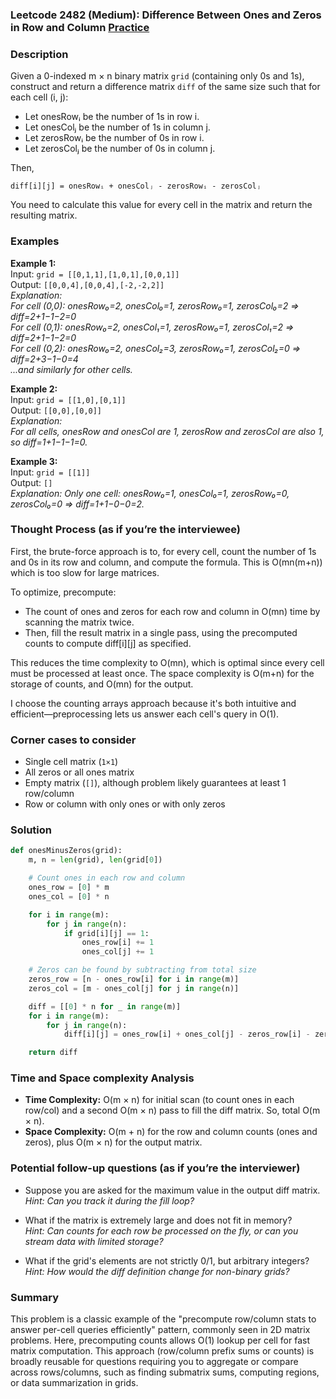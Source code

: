 ### Leetcode 2482 (Medium): Difference Between Ones and Zeros in Row and Column [Practice](https://leetcode.com/problems/difference-between-ones-and-zeros-in-row-and-column)

### Description  
Given a 0-indexed m × n binary matrix `grid` (containing only 0s and 1s), construct and return a difference matrix `diff` of the same size such that for each cell (i, j):
- Let onesRowᵢ be the number of 1s in row i.
- Let onesColⱼ be the number of 1s in column j.
- Let zerosRowᵢ be the number of 0s in row i.
- Let zerosColⱼ be the number of 0s in column j.

Then,
```
diff[i][j] = onesRowᵢ + onesColⱼ - zerosRowᵢ - zerosColⱼ
```
You need to calculate this value for every cell in the matrix and return the resulting matrix.

### Examples  

**Example 1:**  
Input: `grid = [[0,1,1],[1,0,1],[0,0,1]]`  
Output: `[[0,0,4],[0,0,4],[-2,-2,2]]`  
*Explanation:  
For cell (0,0): onesRow₀=2, onesCol₀=1, zerosRow₀=1, zerosCol₀=2 ⇒ diff=2+1−1−2=0  
For cell (0,1): onesRow₀=2, onesCol₁=1, zerosRow₀=1, zerosCol₁=2 ⇒ diff=2+1−1−2=0  
For cell (0,2): onesRow₀=2, onesCol₂=3, zerosRow₀=1, zerosCol₂=0 ⇒ diff=2+3−1−0=4  
...and similarly for other cells.*

**Example 2:**  
Input: `grid = [[1,0],[0,1]]`  
Output: `[[0,0],[0,0]]`  
*Explanation:  
For all cells, onesRow and onesCol are 1, zerosRow and zerosCol are also 1, so diff=1+1−1−1=0.*

**Example 3:**  
Input: `grid = [[1]]`  
Output: `[]`  
*Explanation: Only one cell: onesRow₀=1, onesCol₀=1, zerosRow₀=0, zerosCol₀=0 ⇒ diff=1+1−0−0=2.*

### Thought Process (as if you’re the interviewee)  
First, the brute-force approach is to, for every cell, count the number of 1s and 0s in its row and column, and compute the formula. This is O(mn(m+n)) which is too slow for large matrices.

To optimize, precompute:
- The count of ones and zeros for each row and column in O(mn) time by scanning the matrix twice.
- Then, fill the result matrix in a single pass, using the precomputed counts to compute diff[i][j] as specified.

This reduces the time complexity to O(mn), which is optimal since every cell must be processed at least once. The space complexity is O(m+n) for the storage of counts, and O(mn) for the output.

I choose the counting arrays approach because it's both intuitive and efficient—preprocessing lets us answer each cell's query in O(1).

### Corner cases to consider  
- Single cell matrix (`1×1`)
- All zeros or all ones matrix
- Empty matrix (`[]`), although problem likely guarantees at least 1 row/column
- Row or column with only ones or with only zeros

### Solution

```python
def onesMinusZeros(grid):
    m, n = len(grid), len(grid[0])

    # Count ones in each row and column
    ones_row = [0] * m
    ones_col = [0] * n

    for i in range(m):
        for j in range(n):
            if grid[i][j] == 1:
                ones_row[i] += 1
                ones_col[j] += 1

    # Zeros can be found by subtracting from total size
    zeros_row = [n - ones_row[i] for i in range(m)]
    zeros_col = [m - ones_col[j] for j in range(n)]

    diff = [[0] * n for _ in range(m)]
    for i in range(m):
        for j in range(n):
            diff[i][j] = ones_row[i] + ones_col[j] - zeros_row[i] - zeros_col[j]

    return diff
```

### Time and Space complexity Analysis  

- **Time Complexity:** O(m × n) for initial scan (to count ones in each row/col) and a second O(m × n) pass to fill the diff matrix. So, total O(m × n).
- **Space Complexity:** O(m + n) for the row and column counts (ones and zeros), plus O(m × n) for the output matrix.

### Potential follow-up questions (as if you’re the interviewer)  

- Suppose you are asked for the maximum value in the output diff matrix.  
  *Hint: Can you track it during the fill loop?*

- What if the matrix is extremely large and does not fit in memory?  
  *Hint: Can counts for each row be processed on the fly, or can you stream data with limited storage?*

- What if the grid's elements are not strictly 0/1, but arbitrary integers?  
  *Hint: How would the diff definition change for non-binary grids?*

### Summary
This problem is a classic example of the "precompute row/column stats to answer per-cell queries efficiently" pattern, commonly seen in 2D matrix problems. Here, precomputing counts allows O(1) lookup per cell for fast matrix computation. This approach (row/column prefix sums or counts) is broadly reusable for questions requiring you to aggregate or compare across rows/columns, such as finding submatrix sums, computing regions, or data summarization in grids.